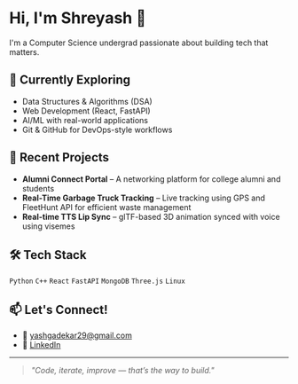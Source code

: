 # Hi, I'm Shreyash 👋

I'm a Computer Science undergrad passionate about building tech that matters.

## 🔧 Currently Exploring
- Data Structures & Algorithms (DSA)
- Web Development (React, FastAPI)
- AI/ML with real-world applications
- Git & GitHub for DevOps-style workflows

## 📘 Recent Projects
- **Alumni Connect Portal** – A networking platform for college alumni and students
- **Real-Time Garbage Truck Tracking** – Live tracking using GPS and FleetHunt API for efficient waste management
- **Real-time TTS Lip Sync** – glTF-based 3D animation synced with voice using visemes

## 🛠️ Tech Stack
`Python` `C++` `React` `FastAPI` `MongoDB` `Three.js` `Linux`

## 📫 Let's Connect!
- 📧 yashgadekar29@gmail.com
- 💼 [LinkedIn](https://www.linkedin.com/in/shreyash68)


---

> _"Code, iterate, improve — that’s the way to build."_
